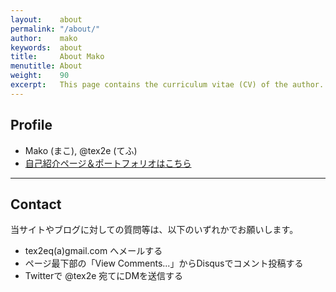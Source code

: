 ```yaml
---
layout:    about
permalink: "/about/"
author:    mako
keywords:  about
title:     About Mako
menutitle: About
weight:    90
excerpt:   This page contains the curriculum vitae (CV) of the author.
---
```


## Profile

- Mako (まこ), @tex2e (てふ)
- [自己紹介ページ＆ポートフォリオはこちら](https://tex2e.github.io/)

---

## Contact

当サイトやブログに対しての質問等は、以下のいずれかでお願いします。

- tex2eq(a)gmail.com へメールする
- ページ最下部の「View Comments...」からDisqusでコメント投稿する
- Twitterで @tex2e 宛てにDMを送信する
